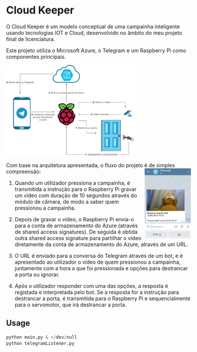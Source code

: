 # Cloud Keeper

O Cloud Keeper é um modelo conceptual de uma campainha inteligente usando tecnologias IOT e Cloud, desenvolvido no âmbito do meu projeto final de licenciatura.

Este projeto utiliza o Microsoft Azure, o Telegram e um Raspberry Pi como componentes principais.


<img src="img/Diagrama.jpg" width=70% height=70%> 


Com base na arquitetura apresentada, o fluxo do projeto é de simples compreensão:
<img align="right" src="img/Telegram_Options.jpg" width=25% height=30%>
1) Quando um utilizador pressiona a campainha, é transmitida a instrução para o Raspberry Pi
gravar um vídeo com duração de 10 segundos através do módulo de câmara, de modo a saber 
quem pressionou a campainha. 

2) Depois de gravar o vídeo, o Raspberry Pi envia-o para a conta de armazenamento do Azure (através de shared access signatures). De seguida é obtida outra shared access signature para partilhar o vídeo diretamente da conta de armazenamento do Azure, através de um URL.
3) O URL é enviado para a conversa do Telegram através de um bot, e é apresentado ao utilizador 
o vídeo de quem pressionou a campainha, juntamente com a hora a que foi pressionada e opções 
para destrancar a porta ou ignorar. 

4) Após o utilizador responder com uma das opções, a resposta é registada e interpretada pelo bot. Se 
a resposta for a instrução para destrancar a porta, é transmitida para o Raspberry Pi e 
sequencialmente para o servomotor, que irá destrancar a porta.

## Usage

```python
python main.py & >/dev/null
python telegramListener.py
```
